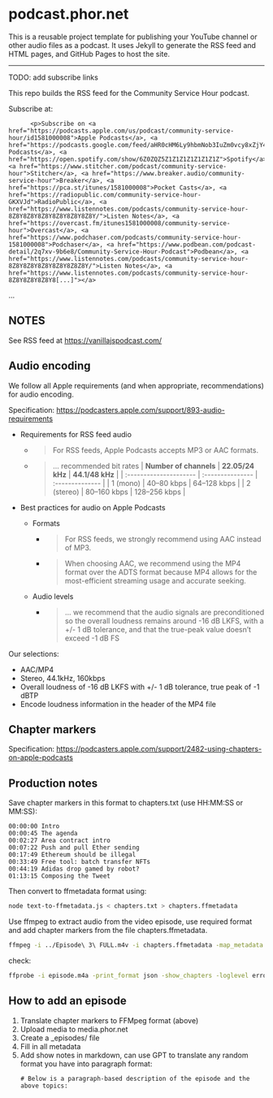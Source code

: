 # podcast.phor.net

This is a reusable project template for publishing your YouTube channel or other audio files as a podcast. It uses Jekyll to generate the RSS feed and HTML pages, and GitHub Pages to host the site.

---

TODO: add subscribe links


This repo builds the RSS feed for the Community Service Hour podcast.

Subscribe at:

          <p>Subscribe on <a href="https://podcasts.apple.com/us/podcast/community-service-hour/id1581000008">Apple Podcasts</a>, <a href="https://podcasts.google.com/feed/aHR0cHM6Ly9hbmNob3IuZm0vcy8xZjY4ZjY0MC9wb2RjYXN0L3Jzcw==">Google Podcasts</a>, <a href="https://open.spotify.com/show/6Z0ZQZ5Z1Z1Z1Z1Z1Z1Z1Z">Spotify</a>, <a href="https://www.stitcher.com/podcast/community-service-hour">Stitcher</a>, <a href="https://www.breaker.audio/community-service-hour">Breaker</a>, <a href="https://pca.st/itunes/1581000008">Pocket Casts</a>, <a href="https://radiopublic.com/community-service-hour-GKXVJd">RadioPublic</a>, <a href="https://www.listennotes.com/podcasts/community-service-hour-8Z8Y8Z8Y8Z8Y8Z8Y8Z8Y8Z8Y/">Listen Notes</a>, <a href="https://overcast.fm/itunes1581000008/community-service-hour">Overcast</a>, <a href="https://www.podchaser.com/podcasts/community-service-hour-1581000008">Podchaser</a>, <a href="https://www.podbean.com/podcast-detail/2q7xv-9b6e8/Community-Service-Hour-Podcast">Podbean</a>, <a href="https://www.listennotes.com/podcasts/community-service-hour-8Z8Y8Z8Y8Z8Y8Z8Y8Z8Z8Y/">Listen Notes</a>, <a href="https://www.listennotes.com/podcasts/community-service-hour-8Z8Y8Z8Y8Z8Y8[...]"></a>


...

## NOTES

See RSS feed at https://vanillajspodcast.com/

## Audio encoding

We follow all Apple requirements (and when appropriate, recommendations) for audio encoding.

Specification: https://podcasters.apple.com/support/893-audio-requirements

* Requirements for RSS feed audio
  * > For RSS feeds, Apple Podcasts accepts MP3 or AAC formats.
  * > ... recommended bit rates
    > | **Number of channels** | **22.05/24 kHz** | **44.1/48 kHz** |
    | :--------------------- | :--------------- | :-------------- |
    | 1 (mono)               | 40–80 kbps       | 64–128 kbps     |
    | 2 (stereo)             | 80–160 kbps      | 128–256 kbps    |
  
* Best practices for audio on Apple Podcasts
  * Formats
    * > For RSS feeds, we strongly recommend using AAC instead of MP3.
    * > When choosing AAC, we recommend using the MP4 format over the ADTS format because MP4 allows for the most-efficient streaming usage and accurate seeking.
  * Audio levels
    * > ... we recommend that the audio signals are preconditioned so the overall loudness remains around -16 dB LKFS, with a +/- 1 dB tolerance, and that the true-peak value doesn’t exceed -1 dB FS

Our selections:

* AAC/MP4
* Stereo, 44.1kHz, 160kbps
* Overall loudness of -16 dB LKFS with +/- 1 dB tolerance, true peak of -1 dBTP
* Encode loudness information in the header of the MP4 file

## Chapter markers

Specification: https://podcasters.apple.com/support/2482-using-chapters-on-apple-podcasts

## Production notes

Save chapter markers in this format to chapters.txt (use HH:MM:SS or MM:SS):

```
00:00:00 Intro
00:00:45 The agenda
00:02:27 Area contract intro
00:07:22 Push and pull Ether sending
00:17:49 Ethereum should be illegal
00:33:49 Free tool: batch transfer NFTs
00:44:19 Adidas drop gamed by robot?
01:13:15 Composing the Tweet
```

Then convert to ffmetadata format using:

```sh
node text-to-ffmetadata.js < chapters.txt > chapters.ffmetadata
```

Use ffmpeg to extract audio from the video episode, use required format and add chapter markers from the file chapters.ffmetadata.

```sh
ffmpeg -i ../Episode\ 3\ FULL.m4v -i chapters.ffmetadata -map_metadata 1 -vn -acodec aac -ac 2 -ar 44100 -b:a 160k -af loudnorm=I=-16:TP=-1:LRA=11:print_format=json -f mp4 -movflags +faststart episode.m4a
```


check:

```sh
ffprobe -i episode.m4a -print_format json -show_chapters -loglevel error
```

## How to add an episode

1. Translate chapter markers to FFMpeg format (above)
2. Upload media to media.phor.net
3. Create a _episodes/ file
  1. Fill in all metadata
  2. Add show notes in markdown, can use GPT to translate any random format you have into paragraph format:
     ```
     # Below is a paragraph-based description of the episode and the above topics:
     ```